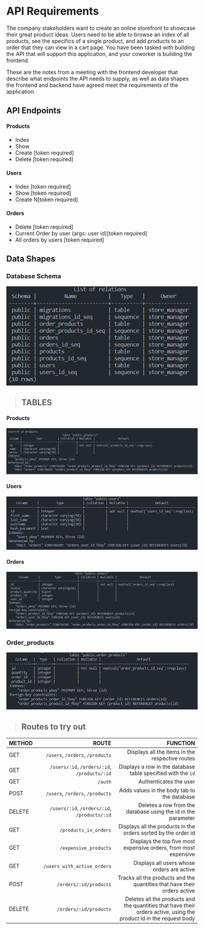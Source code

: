 # API Requirements
The company stakeholders want to create an online storefront to showcase their great product ideas. Users need to be able to browse an index of all products, see the specifics of a single product, and add products to an order that they can view in a cart page. You have been tasked with building the API that will support this application, and your coworker is building the frontend.

These are the notes from a meeting with the frontend developer that describe what endpoints the API needs to supply, as well as data shapes the frontend and backend have agreed meet the requirements of the application. 

## API Endpoints
#### Products
- Index 
- Show
- Create [token required]
- Delete [token required]
<!-- - [OPTIONAL] Products in sorted by the order id -->

#### Users
- Index [token required]
- Show [token required]
- Create N[token required]

#### Orders
- Delete [token required]
- Current Order by user (args: user id)[token required]
- All orders by users [token required]
<!-- - [OPTIONAL] All Active orders by user [token required] -->

## Data Shapes

### **Database Schema**
![database_schema](images/db_schema.PNG)

>## **TABLES**

#### Products
![products_schema](images/products_schema.PNG)

#### Users
![users_schema](images/users_schema.PNG)

#### Orders
![orders_schema](images/orders_schema.PNG)

### Order_products
![order-products-schema](images/order-products_schema.PNG)

> ## **Routes to try out**
| METHOD | ROUTE                                        | FUNCTION                                                     |
| :----- | --------------------------------------------:| ------------------------------------------------------------:|
| GET    | `/users`, `/orders`, `/products`             | Displays all the items in the respective routes              |
| GET    | `/users/:id`, `/orders/:id`, `/products/:id` | Displays a row in the database table specified with the `id` |
| GET    | `/auth`                                      | Authenticates the user                                       |
| POST   | `/users`, `/orders`, `/products`             | Adds values in the body tab to the database                  |
| DELETE | `/users/:id`, `/orders/:id`, `/products/:id` | Deletes a row from the database using the id in the parameter|
| GET    | `/products_in_orders`                        | Displays all the products in the orders sorted by the order id  |
| GET    | `/expensive_products`                        | Displays the top five most expensive orders, from most expensive|
| GET    | `/users_with_active_orders`                  | Displays all users whose orders are active                      |
| POST   | `/orders/:id/products`                       | Tracks all the products and the quantities that have their orders active|
| DELETE   | `/orders/:id/products`                       | Deletes all the products and the quantities that have their orders active, using the product id in the request body|